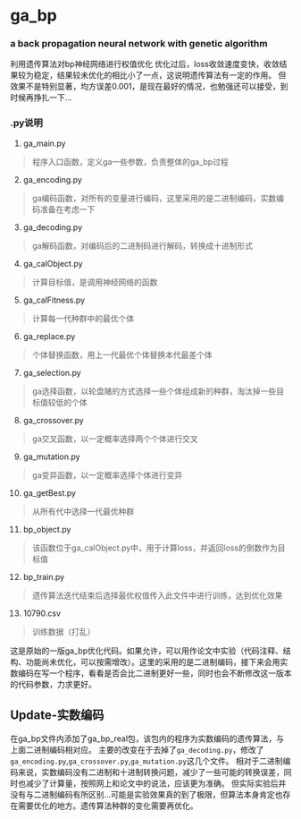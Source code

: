 # ga_bp
### a back propagation neural network with genetic algorithm

利用遗传算法对bp神经网络进行权值优化
优化过后，loss收敛速度变快，收敛结果较为稳定，结果较未优化的相比小了一点，这说明遗传算法有一定的作用。
但效果不是特别显著，均方误差0.001，是现在最好的情况，也勉强还可以接受，到时候再挣扎一下...

### .py说明
1. ga_main.py
>程序入口函数，定义ga一些参数，负责整体的ga_bp过程
2. ga_encoding.py
>ga编码函数，对所有的变量进行编码，这里采用的是二进制编码，实数编码准备在考虑一下
3. ga_decoding.py
>ga解码函数，对编码后的二进制码进行解码，转换成十进制形式
4. ga_calObject.py 
>计算目标值，是调用神经网络的函数
5. ga_calFitness.py
>计算每一代种群中的最优个体
6. ga_replace.py
>个体替换函数，用上一代最优个体替换本代最差个体
7. ga_selection.py
>ga选择函数，以轮盘赌的方式选择一些个体组成新的种群，淘汰掉一些目标值较低的个体
8. ga_crossover.py
>ga交叉函数，以一定概率选择两个个体进行交叉
9. ga_mutation.py
>ga变异函数，以一定概率选择个体进行变异
10. ga_getBest.py
>从所有代中选择一代最优种群
11. bp_object.py
>该函数位于ga_calObject.py中，用于计算loss，并返回loss的倒数作为目标值
12. bp_train.py
>遗传算法迭代结束后选择最优权值传入此文件中进行训练，达到优化效果
13. 10790.csv
>训练数据（打乱）

这是原始的一版ga_bp优化代码。如果允许，可以用作论文中实验（代码注释、结构、功能尚未优化，可以按需增改）。这里的采用的是二进制编码，接下来会用实数编码在写一个程序，看看是否会比二进制更好一些，同时也会不断修改这一版本的代码参数，力求更好。

## Update-实数编码
在ga_bp文件内添加了ga_bp_real包，该包内的程序为实数编码的遗传算法，与上面二进制编码相对应。
主要的改变在于去掉了`ga_decoding.py`，修改了`ga_encoding.py`,`ga_crossover.py`,`ga_mutation.py`这几个文件。
相对于二进制编码来说，实数编码没有二进制和十进制转换问题，减少了一些可能的转换误差，同时也减少了计算量，按照网上和论文中的说法，应该更为准确。
但实际实验后并没有与二进制编码有所区别...可能是实验效果真的到了极限，但算法本身肯定也存在需要优化的地方。遗传算法种群的变化需要再优化。
